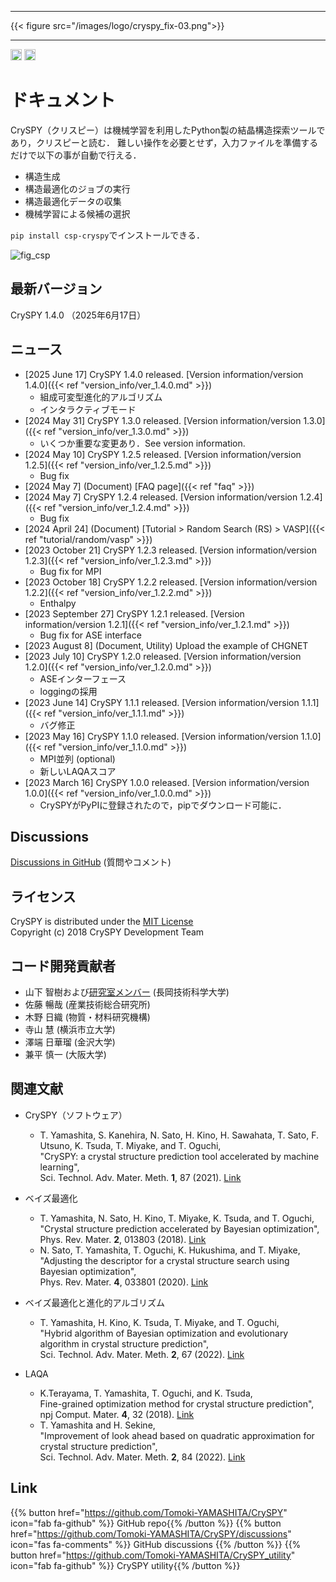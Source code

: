 ***

{{< figure src="/images/logo/cryspy_fix-03.png">}}

***

<a href="https://badge.fury.io/py/csp-cryspy" target=”_blank”><img src="https://badge.fury.io/py/csp-cryspy.svg" alt="PyPI version" height="18"></a>
<a href="https://pepy.tech/project/csp-cryspy" target=”_blank”><img src="https://static.pepy.tech/badge/csp-cryspy" alt="PyPI version" height="18"></a>

# ドキュメント

CrySPY（クリスピー）は機械学習を利用したPython製の結晶構造探索ツールであり，クリスピーと読む．
難しい操作を必要とせず，入力ファイルを準備するだけで以下の事が自動で行える．

- 構造生成
- 構造最適化のジョブの実行
- 構造最適化データの収集
- 機械学習による候補の選択

`pip install csp-cryspy`でインストールできる．

![fig_csp](/images/csp/csp.png?width=40vw)


## 最新バージョン
CrySPY 1.4.0 （2025年6月17日）

## ニュース
+ [2025 June 17] CrySPY 1.4.0 released. [Version information/version 1.4.0]({{< ref "version_info/ver_1.4.0.md" >}})
  - 組成可変型進化的アルゴリズム
  - インタラクティブモード
+ [2024 May 31] CrySPY 1.3.0 released. [Version information/version 1.3.0]({{< ref "version_info/ver_1.3.0.md" >}})
  - いくつか重要な変更あり．See version information.
+ [2024 May 10] CrySPY 1.2.5 released. [Version information/version 1.2.5]({{< ref "version_info/ver_1.2.5.md" >}})
  - Bug fix
+ [2024 May 7] (Document) [FAQ page]({{< ref "faq" >}})
+ [2024 May 7] CrySPY 1.2.4 released. [Version information/version 1.2.4]({{< ref "version_info/ver_1.2.4.md" >}})
  - Bug fix
+ [2024 April 24] (Document) [Tutorial > Random Search (RS) > VASP]({{< ref "tutorial/random/vasp" >}})
+ [2023 October 21] CrySPY 1.2.3 released. [Version information/version 1.2.3]({{< ref "version_info/ver_1.2.3.md" >}})
  - Bug fix for MPI
+ [2023 October 18] CrySPY 1.2.2 released. [Version information/version 1.2.2]({{< ref "version_info/ver_1.2.2.md" >}})
  - Enthalpy
+ [2023 September 27] CrySPY 1.2.1 released. [Version information/version 1.2.1]({{< ref "version_info/ver_1.2.1.md" >}})
  - Bug fix for ASE interface
+ [2023 August 8] (Document, Utility) Upload the example of CHGNET
+ [2023 July 10] CrySPY 1.2.0 released. [Version information/version 1.2.0]({{< ref "version_info/ver_1.2.0.md" >}})
  - ASEインターフェース
  - loggingの採用
+ [2023 June 14] CrySPY 1.1.1 released. [Version information/version 1.1.1]({{< ref "version_info/ver_1.1.1.md" >}})
  - バグ修正
+ [2023 May 16] CrySPY 1.1.0 released. [Version information/version 1.1.0]({{< ref "version_info/ver_1.1.0.md" >}})
  - MPI並列 (optional)
  - 新しいLAQAスコア
+ [2023 March 16] CrySPY 1.0.0 released. [Version information/version 1.0.0]({{< ref "version_info/ver_1.0.0.md" >}})
  - CrySPYがPyPIに登録されたので，pipでダウンロード可能に．

## Discussions
[Discussions in GitHub](https://github.com/Tomoki-YAMASHITA/CrySPY/discussions)<i class="fas fa-external-link-alt"></i> (質問やコメント)

## ライセンス

CrySPY is distributed under the [MIT License](https://opensource.org/licenses/mit-license.php)<i class="fas fa-external-link-alt"></i>  
Copyright (c) 2018 CrySPY Development Team


## コード開発貢献者

- 山下 智樹および[研究室メンバー](http://owl.nagaokaut.ac.jp)<i class="fas fa-external-link-alt"></i> (長岡技術科学大学)
- 佐藤 暢哉 (産業技術総合研究所)
- 木野 日織 (物質・材料研究機構)
- 寺山 慧 (横浜市立大学)
- 澤端 日華瑠 (金沢大学)
- 兼平 慎一 (大阪大学)




## 関連文献
+ CrySPY（ソフトウェア）
  - T. Yamashita, S. Kanehira, N. Sato, H. Kino, H. Sawahata, T. Sato, F. Utsuno, K. Tsuda, T. Miyake, and T. Oguchi,  
    "CrySPY: a crystal structure prediction tool accelerated by machine learning",  
    Sci. Technol. Adv. Mater. Meth. **1**, 87 (2021). [Link](https://www.tandfonline.com/doi/full/10.1080/27660400.2021.1943171)<i class="fas fa-external-link-alt"></i>

+ ベイズ最適化
  - T. Yamashita, N. Sato, H. Kino, T. Miyake, K. Tsuda, and T. Oguchi,  
    "Crystal structure prediction accelerated by Bayesian optimization",  
    Phys. Rev. Mater. **2**, 013803 (2018). [Link](https://journals.aps.org/prmaterials/abstract/10.1103/PhysRevMaterials.2.013803)<i class="fas fa-external-link-alt"></i>
  - N. Sato, T. Yamashita, T. Oguchi, K. Hukushima, and T. Miyake,  
    "Adjusting the descriptor for a crystal structure search using Bayesian optimization",  
    Phys. Rev. Mater. **4**, 033801 (2020). [Link](https://journals.aps.org/prmaterials/abstract/10.1103/PhysRevMaterials.4.033801)<i class="fas fa-external-link-alt"></i>
+ ベイズ最適化と進化的アルゴリズム
  - T. Yamashita, H. Kino, K. Tsuda, T. Miyake, and T. Oguchi,  
    "Hybrid algorithm of Bayesian optimization and evolutionary algorithm in crystal structure prediction",  
    Sci. Technol. Adv. Mater. Meth. **2**, 67 (2022). [Link](https://www.tandfonline.com/doi/full/10.1080/27660400.2022.2055987)<i class="fas fa-external-link-alt"></i>
+ LAQA
  - K.Terayama, T. Yamashita, T. Oguchi, and K. Tsuda,  
    Fine-grained optimization method for crystal structure prediction",  
    npj Comput. Mater. **4**, 32 (2018). [Link](https://www.nature.com/articles/s41524-018-0090-y)<i class="fas fa-external-link-alt"></i>
  - T. Yamashita and H. Sekine,  
    "Improvement of look ahead based on quadratic approximation for crystal structure prediction",  
    Sci. Technol. Adv. Mater. Meth. **2**, 84 (2022). [Link](https://www.tandfonline.com/doi/full/10.1080/27660400.2022.2059335)<i class="fas fa-external-link-alt"></i>



## Link
{{% button href="https://github.com/Tomoki-YAMASHITA/CrySPY" icon="fab fa-github" %}} GitHub repo{{% /button %}}
{{% button href="https://github.com/Tomoki-YAMASHITA/CrySPY/discussions" icon="fas fa-comments" %}} GitHub discussions {{% /button %}}
{{% button href="https://github.com/Tomoki-YAMASHITA/CrySPY_utility" icon="fab fa-github" %}} CrySPY utility{{% /button %}}

